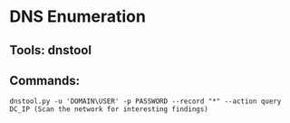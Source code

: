 # DNS Enumeration

## Tools: dnstool

## Commands:

    dnstool.py -u 'DOMAIN\USER' -p PASSWORD --record "*" --action query DC_IP (Scan the network for interesting findings)
